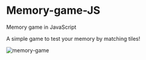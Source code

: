 # Memory-game-JS
Memory game in JavaScript

A simple game to test your memory by matching tiles!

![memory-game](https://github.com/zairahira/Memory-game-JS/assets/33151350/e5d998cd-c6db-4f9f-8280-7cc30b610dc5)

